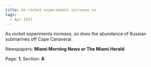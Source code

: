 ```yaml
---  
title: As rocket experiments increase so  
tags:  
  - Apr 1957  
---  
```

  
As rocket experiments increase, so does the abundance of Russian submarines off Cape Canaveral.  
  
Newspapers: **Miami Morning News or The Miami Herald**  
  
Page: **1**, Section: **A** 
